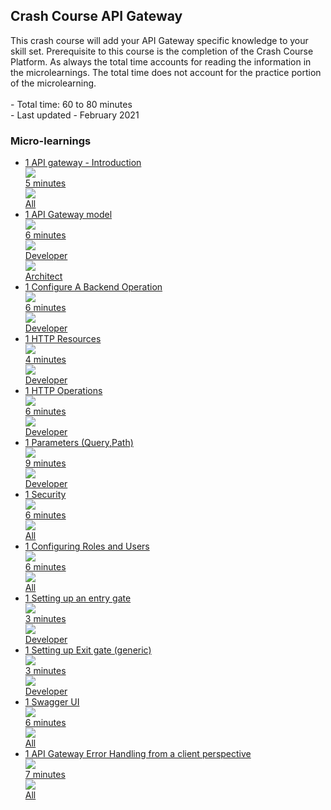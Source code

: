 <div class="ez-academy">
	<div class="ez-academy__body">
		<main class="master">
	<h2 class="title">Crash Course API Gateway</h2>
    <p>
      This crash course will add your API Gateway specific knowledge to your skill set. Prerequisite to this course is the completion of the Crash Course Platform.
	  As always the total time accounts for reading the information in the microlearnings. The total time does not account for the practice portion of the microlearning.
        </br></br>
        - Total time: 60 to 80 minutes
        </br>
        - Last updated - February 2021
    </p>
    <h3 class="title">Micro-learnings</h3>
    <ul class="strip-container">
        <li class="strip">
            <a href="../../docs/microlearning/crashcourse-api-gateway-introduction" class="strip__link">
                <label for="" class="strip__label">
                    <span>1</span>
                    API gateway - Introduction
                </label>
                <div class="strip__attribute">
                    <img class="strip__attribute-icon strip__attribute-icon--duration" src="../../img/icon-duration32.svg"/>
                    <div class="strip__attribute-label">5 minutes</div>
                </div>
                <div class="strip__attribute">
                    <img class="strip__attribute-icon strip__attribute-icon--roles" src="../../img/icon-roles32.svg"/>
                    <div class="strip__attribute-label">All</div>
                </div>
            </a>
        </li>        
        <li class="strip">
             <a href="../../docs/microlearning/crashcourse-api-gateway-api-data-model" class="strip__link">
            <label for="" class="strip__label">
                <span>1</span>
                API Gateway model
            </label>
            <div class="strip__attribute">
                <img class="strip__attribute-icon strip__attribute-icon--duration" src="../../img/icon-duration32.svg"/>
                <div class="strip__attribute-label">6 minutes</div>
            </div>
            <div class="strip__attribute">
                <img class="strip__attribute-icon strip__attribute-icon--roles" src="../../img/icon-roles32.svg"/>
                <div class="strip__attribute-label">Developer</div>
            </div>
			<div class="strip__attribute">
                <img class="strip__attribute-icon strip__attribute-icon--roles" src="../../img/icon-roles32.svg"/>
                <div class="strip__attribute-label">Architect</div>
            </div>
            </a>
        </li>
		<li class="strip">
             <a href="../../docs/microlearning/crashcourse-api-gateway-configure-backend-operation" class="strip__link">
            <label for="" class="strip__label">
                <span>1</span>
                Configure A Backend Operation
            </label>
            <div class="strip__attribute">
                <img class="strip__attribute-icon strip__attribute-icon--duration" src="../../img/icon-duration32.svg"/>
                <div class="strip__attribute-label">6 minutes</div>
            </div>
            <div class="strip__attribute">
                <img class="strip__attribute-icon strip__attribute-icon--roles" src="../../img/icon-roles32.svg"/>
                <div class="strip__attribute-label">Developer</div>
            </div>
            </a>
        </li>
        <li class="strip">
             <a href="../../docs/microlearning/crashcourse-api-gateway-resource-paths" class="strip__link">
            <label for="" class="strip__label">
                <span>1</span>
                HTTP Resources
            </label>
            <div class="strip__attribute">
                <img class="strip__attribute-icon strip__attribute-icon--duration" src="../../img/icon-duration32.svg"/>
                <div class="strip__attribute-label">4 minutes</div>
            </div>
            <div class="strip__attribute">
                <img class="strip__attribute-icon strip__attribute-icon--roles" src="../../img/icon-roles32.svg"/>
                <div class="strip__attribute-label">Developer</div>
            </div>
            </a>
        </li>
        <li class="strip">
             <a href="../../docs/microlearning/crashcourse-api-gateway-http-operations" class="strip__link">
            <label for="" class="strip__label">
                <span>1</span>
                HTTP Operations
            </label>
            <div class="strip__attribute">
                <img class="strip__attribute-icon strip__attribute-icon--duration" src="../../img/icon-duration32.svg"/>
                <div class="strip__attribute-label">6 minutes</div>
            </div>
            <div class="strip__attribute">
                <img class="strip__attribute-icon strip__attribute-icon--roles" src="../../img/icon-roles32.svg"/>
                <div class="strip__attribute-label">Developer</div>
            </div>
            </a>
        </li>
        <li class="strip">
             <a href="../../docs/microlearning/crashcourse-api-gateway-parameters" class="strip__link">
            <label for="" class="strip__label">
                <span>1</span>
                Parameters (Query,Path)
            </label>
            <div class="strip__attribute">
                <img class="strip__attribute-icon strip__attribute-icon--duration" src="../../img/icon-duration32.svg"/>
                <div class="strip__attribute-label">9 minutes</div>
            </div>
            <div class="strip__attribute">
                <img class="strip__attribute-icon strip__attribute-icon--roles" src="../../img/icon-roles32.svg"/>
                <div class="strip__attribute-label">Developer</div>
            </div>
            </a>
        </li>
        <li class="strip">
             <a href="../../docs/microlearning/crashcourse-api-gateway-security" class="strip__link">
            <label for="" class="strip__label">
                <span>1</span>
                Security
            </label>
            <div class="strip__attribute">
                <img class="strip__attribute-icon strip__attribute-icon--duration" src="../../img/icon-duration32.svg"/>
                <div class="strip__attribute-label">6 minutes</div>
            </div>
            <div class="strip__attribute">
                <img class="strip__attribute-icon strip__attribute-icon--roles" src="../../img/icon-roles32.svg"/>
                <div class="strip__attribute-label">All</div>
            </div>
            </a>
        </li>
		<li class="strip">
             <a href="../../docs/microlearning/crashcourse-api-gateway-configure-roles-and-users" class="strip__link">
            <label for="" class="strip__label">
                <span>1</span>
                Configuring Roles and Users
            </label>
            <div class="strip__attribute">
                <img class="strip__attribute-icon strip__attribute-icon--duration" src="../../img/icon-duration32.svg"/>
                <div class="strip__attribute-label">6 minutes</div>
            </div>
            <div class="strip__attribute">
                <img class="strip__attribute-icon strip__attribute-icon--roles" src="../../img/icon-roles32.svg"/>
                <div class="strip__attribute-label">All</div>
            </div>
            </a>
        </li>
        <li class="strip">
			 <a href="../../docs/microlearning/crashcourse-api-gateway-setting-up-entry-gate" class="strip__link">
            <label for="" class="strip__label">
                <span>1</span>
                Setting up an entry gate
            </label>
            <div class="strip__attribute">
                <img class="strip__attribute-icon strip__attribute-icon--duration" src="../../img/icon-duration32.svg"/>
                <div class="strip__attribute-label">3 minutes</div>
            </div>
            <div class="strip__attribute">
                <img class="strip__attribute-icon strip__attribute-icon--roles" src="../../img/icon-roles32.svg"/>
                <div class="strip__attribute-label">Developer</div>
            </div>
            </a>
        </li>
        <li class="strip">
             <a href="../../docs/microlearning/crashcourse-api-gateway-setting-up-exit-gate" class="strip__link">
            <label for="" class="strip__label">
                <span>1</span>
                Setting up Exit gate (generic)
            </label>
            <div class="strip__attribute">
                <img class="strip__attribute-icon strip__attribute-icon--duration" src="../../img/icon-duration32.svg"/>
                <div class="strip__attribute-label">3 minutes</div>
            </div>
            <div class="strip__attribute">
                <img class="strip__attribute-icon strip__attribute-icon--roles" src="../../img/icon-roles32.svg"/>
                <div class="strip__attribute-label">Developer</div>
            </div>
            </a>
        </li>        
        <li class="strip">
             <a href="../../docs/microlearning/crashcourse-api-gateway-swagger-ui" class="strip__link">
            <label for="" class="strip__label">
                <span>1</span>
                Swagger UI
            </label>
            <div class="strip__attribute">
                <img class="strip__attribute-icon strip__attribute-icon--duration" src="../../img/icon-duration32.svg"/>
                <div class="strip__attribute-label">6 minutes</div>
            </div>
            <div class="strip__attribute">
                <img class="strip__attribute-icon strip__attribute-icon--roles" src="../../img/icon-roles32.svg"/>
                <div class="strip__attribute-label">All</div>
            </div>
            </a>
        </li>
        <li class="strip">
             <a href="../../docs/microlearning/crashcourse-api-gateway-error-handling-from-a-client-perspective" class="strip__link">
            <label for="" class="strip__label">
                <span>1</span>
                API Gateway Error Handling from a client perspective
            </label>
            <div class="strip__attribute">
                <img class="strip__attribute-icon strip__attribute-icon--duration" src="../../img/icon-duration32.svg"/>
                <div class="strip__attribute-label">7 minutes</div>
            </div>
            <div class="strip__attribute">
                <img class="strip__attribute-icon strip__attribute-icon--roles" src="../../img/icon-roles32.svg"/>
                <div class="strip__attribute-label">All</div>
            </div>
            </a>
        </li>
    </ul>
    </main>
    </div>
</div>